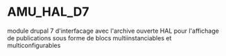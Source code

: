 # AMU_HAL_D7
module drupal 7 d'interfacage avec l'archive ouverte HAL pour l'affichage de publications  sous forme de blocs multiinstanciables et multiconfigurables
